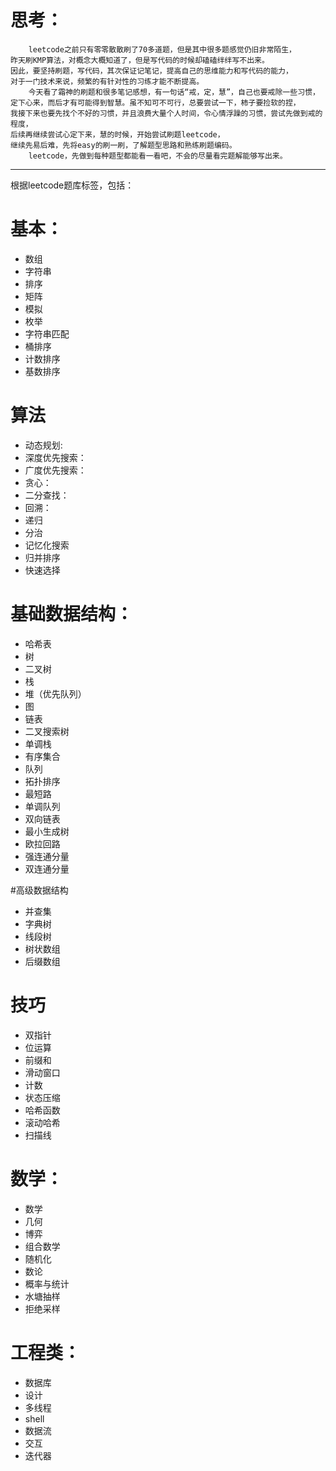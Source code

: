 思考：
====
        leetcode之前只有零零散散刷了70多道题，但是其中很多题感觉仍旧非常陌生，
    昨天刷KMP算法，对概念大概知道了，但是写代码的时候却磕磕绊绊写不出来。
    因此，要坚持刷题，写代码，其次保证记笔记，提高自己的思维能力和写代码的能力，
    对于一门技术来说，频繁的有针对性的习练才能不断提高。
        今天看了霜神的刷题和很多笔记感想，有一句话“戒，定，慧”，自己也要戒除一些习惯，
    定下心来，而后才有可能得到智慧。虽不知可不可行，总要尝试一下，柿子要捡软的捏，
    我接下来也要先找个不好的习惯，并且浪费大量个人时间，令心情浮躁的习惯，尝试先做到戒的程度，
    后续再继续尝试心定下来，慧的时候，开始尝试刷题leetcode，
    继续先易后难，先将easy的刷一刷，了解题型思路和熟练刷题编码。
        leetcode，先做到每种题型都能看一看吧，不会的尽量看完题解能够写出来。
------
根据leetcode题库标签，包括：
# 基本：
* 数组
* 字符串
* 排序
* 矩阵
* 模拟
* 枚举
* 字符串匹配
* 桶排序
* 计数排序
* 基数排序
        
# 算法
* 动态规划:
* 深度优先搜索：
* 广度优先搜索：
* 贪心：
* 二分查找：
* 回溯：
* 递归
* 分治
* 记忆化搜索
* 归并排序
* 快速选择
        
# 基础数据结构：
* 哈希表
* 树
* 二叉树
* 栈
* 堆（优先队列）
* 图
* 链表
* 二叉搜索树
* 单调栈
* 有序集合
* 队列
* 拓扑排序
* 最短路
* 单调队列
* 双向链表
* 最小生成树
* 欧拉回路
* 强连通分量
* 双连通分量

#高级数据结构
* 并查集
* 字典树
* 线段树
* 树状数组
* 后缀数组

# 技巧
* 双指针
* 位运算
* 前缀和
* 滑动窗口
* 计数
* 状态压缩
* 哈希函数
* 滚动哈希
* 扫描线

# 数学：
* 数学
* 几何
* 博弈
* 组合数学
* 随机化
* 数论
* 概率与统计
* 水塘抽样
* 拒绝采样

# 工程类：
* 数据库
* 设计
* 多线程
* shell
* 数据流
* 交互
* 迭代器
